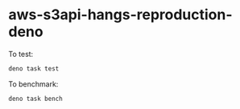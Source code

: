 # aws-s3api-hangs-reproduction-deno

To test:

```bash
deno task test
```

To benchmark:

```bash
deno task bench
```
